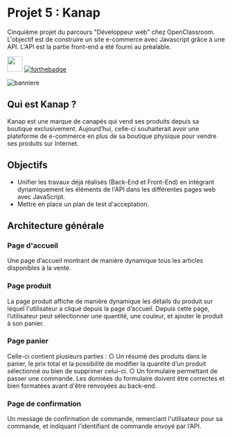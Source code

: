 # Projet 5 : Kanap
Cinquième projet du parcours "Développeur web" chez OpenClassroom. L'objectif est de construire un site e-commerce avec Javascript grâce à une API. L'API est la partie front-end a été fourni au préalable. 

<img src="https://user-images.githubusercontent.com/98737248/217803620-fb07e1d0-22b2-4d04-901d-1601576d5b71.svg" style="height:35px;"> [![forthebadge](https://forthebadge.com/images/badges/powered-by-coffee.svg)](https://forthebadge.com)

![banniere](https://user-images.githubusercontent.com/98737248/217804745-d344d603-713d-45b2-b9e6-42790502552e.png)

## Qui est Kanap ?
Kanap est une marque de canapés qui vend ses produits depuis sa boutique exclusivement. Aujourd’hui, celle-ci souhaiterait avoir une plateforme de e-commerce en plus de sa boutique physique pour vendre ses produits sur Internet.

## Objectifs
- Unifier les travaux déjà réalisés (Back-End et Front-End) en intégrant dynamiquement les éléments de l'API dans les différentes pages web avec JavaScript.
- Mettre en place un plan de test d'acceptation.

## Architecture générale
### Page d'accueil
Une page d’accueil montrant de manière dynamique tous les articles disponibles à la vente.

### Page produit
La page produit affiche de manière dynamique les détails du produit sur lequel l'utilisateur a cliqué depuis la page d’accueil. Depuis cette page, l’utilisateur peut sélectionner une quantité, une couleur, et ajouter le produit à son panier.

### Page panier
Celle-ci contient plusieurs parties :
○ Un résumé des produits dans le panier, le prix total et la possibilité de modifier la quantité d’un produit sélectionné ou bien de supprimer celui-ci.
○ Un formulaire permettant de passer une commande. Les données du formulaire doivent être correctes et bien formatées avant d'être renvoyées au back-end. 

### Page de confirmation
Un message de confirmation de commande, remerciant l'utilisateur pour sa commande, et indiquant l'identifiant de commande envoyé par l’API.
